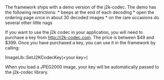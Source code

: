 The framework ships with a demo version of the j2k-codec. The demo has the following restrictions:
	* beeps at the end of each decoding
 	* open the ordering page once in about 30 decoded images
	* on the rare occasions do several other little nags

If you want to use the j2k codec in your application, you will need to purchase a key from
http://j2k-codec.com. The price is between $49 and $399. Once you have purchased a key,
you can use it in the framework by calling:

ImageLib::SetJ2KCodecKey(&lt;your key&gt;)

When you load a JPEG2000 image, your key will be automatically passed to the j2k-codec library.

